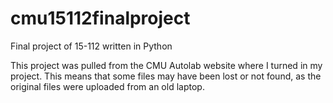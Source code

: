 # cmu15112finalproject
Final project of 15-112 written in Python

This project was pulled from the CMU Autolab website where I turned in my project. This means that some files may have been lost or not found, as the original files were uploaded from an old laptop. 

